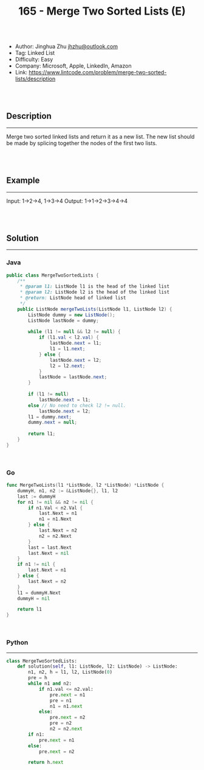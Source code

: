 # <center>165 - Merge Two Sorted Lists (E)</center> 



<br></br>

* Author: Jinghua Zhu <jhzhu@outlook.com>
* Tag: Linked List
* Difficulty: Easy
* Company: Microsoft, Apple, LinkedIn, Amazon
* Link: https://www.lintcode.com/problem/merge-two-sorted-lists/description

<br></br>



## Description
----
Merge two sorted linked lists and return it as a new list. The new list should be made by splicing together the nodes of the first two lists.

<br></br>



## Example
----
Input: 1->2->4, 1->3->4
Output: 1->1->2->3->4->4

<br></br>



## Solution
----
### Java
```java
public class MergeTwoSortedLists {
	/**
     * @param l1: ListNode l1 is the head of the linked list
     * @param l2: ListNode l2 is the head of the linked list
     * @return: ListNode head of linked list
     */
    public ListNode mergeTwoLists(ListNode l1, ListNode l2) {
    	ListNode dummy = new ListNode();
    	ListNode lastNode = dummy;
        
        while (l1 != null && l2 != null) {
            if (l1.val < l2.val) {
                lastNode.next = l1;
                l1 = l1.next;
            } else {
                lastNode.next = l2;
                l2 = l2.next;
            }
            lastNode = lastNode.next;
        }
        
        if (l1 != null)
            lastNode.next = l1;
        else // No need to check l2 != null.
            lastNode.next = l2;
        l1 = dummy.next;
        dummy.next = null;
        
        return l1;
    }
}
```

<br>


### Go
```go
func MergeTwoLists(l1 *ListNode, l2 *ListNode) *ListNode {
	dummyH, n1, n2 := &ListNode{}, l1, l2
	last := dummyH
	for n1 != nil && n2 != nil {
		if n1.Val < n2.Val {
			last.Next = n1
			n1 = n1.Next
		} else {
			last.Next = n2
			n2 = n2.Next
		}
		last = last.Next
		last.Next = nil
	}
	if n1 != nil {
		last.Next = n1
	} else {
		last.Next = n2
	}
	l1 = dummyH.Next
	dummyH = nil

	return l1
}
```

<br>


### Python
----
```python
class MergeTwoSortedLists:
    def solution(self, l1: ListNode, l2: ListNode) -> ListNode:
        n1, n2, h = l1, l2, ListNode(0)
        pre = h
        while n1 and n2:
            if n1.val <= n2.val:
                pre.next = n1
                pre = n1
                n1 = n1.next
            else:
                pre.next = n2
                pre = n2
                n2 = n2.next
        if n1:
            pre.next = n1
        else:
            pre.next = n2

        return h.next
```